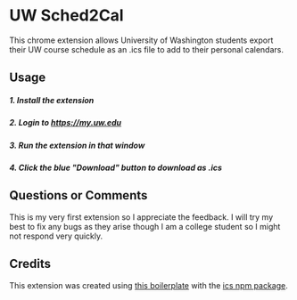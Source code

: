 # UW Sched2Cal

This chrome extension allows University of Washington students export their UW course schedule as an .ics file to add to their personal calendars.


## Usage

##### 1. Install the extension

##### 2. Login to https://my.uw.edu
##### 3. Run the extension in that window
##### 4. Click the blue "Download" button to download as .ics

## Questions or Comments

This is my very first extension so I appreciate the feedback. I will try my best to fix any bugs as they arise though I am a college student so I might not respond very quickly.

## Credits
This extension was created using <a href="https://github.com/lxieyang/chrome-extension-boilerplate-react"> this boilerplate</a> with the <a href="https://www.npmjs.com/package/ics?activeTab=readme"> ics npm package</a>.